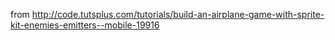 from http://code.tutsplus.com/tutorials/build-an-airplane-game-with-sprite-kit-enemies-emitters--mobile-19916